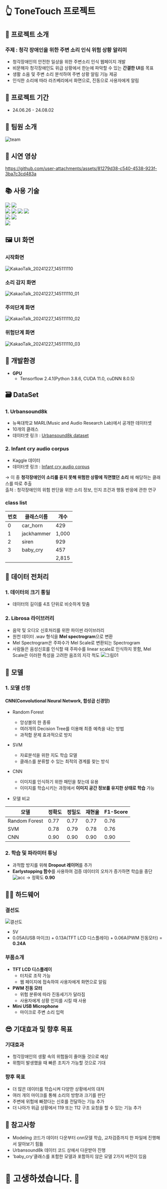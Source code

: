 # 👆 ToneTouch 프로젝트
## 📢 프로젝트 소개
### 주제 : 청각 장애인을 위한 주변 소리 인식 위험 상황 알리미
+ 청각장애인의 안전한 일상을 위한 주변소리 인식 웹페이지 개발
+ 비문해자 청각장애인도 위급 상황에서 한눈에 파악할 수 있는 **간결한  UI**를 목표
+ 생활 소음 및 주변 소리 분석하여 주변 상황 알림 기능 제공
+ 인식한 소리에 따라 라즈베리에서 화면으로, 진동으로 사용자에게 알림
  
       
## 📆 프로젝트 기간 
+ 24.06.26 - 24.08.02
  

## 🐣 팀원 소개
![team](https://github.com/user-attachments/assets/75a1cdfc-11ad-4293-9582-7a1feb50a736)


## 🎥 시연 영상
  
https://github.com/user-attachments/assets/81279d38-c540-4538-923f-3ba7c3cd483a

  
## 📚 사용 기술
<div> 
  <img src="https://img.shields.io/badge/python-3776AB?style=for-the-badge&logo=python&logoColor=white">
	<img src="https://img.shields.io/badge/jupyter-F37626?style=for-the-badge&logo=jupyter&logoColor=white">
  <br>
  <img src="https://img.shields.io/badge/html5-E34F26?style=for-the-badge&logo=html5&logoColor=white">
  <img src="https://img.shields.io/badge/css-1572B6?style=for-the-badge&logo=html5&logoColor=white">
  <img src="https://img.shields.io/badge/javascript-F7DF1E?style=for-the-badge&logo=javascript&logoColor=black">
  <img src="https://img.shields.io/badge/figma-F24E1E?style=for-the-badge&logo=figma&logoColor=white">
  <br>
  <img src="https://img.shields.io/badge/flask-000000?style=for-the-badge&logo=flask&logoColor=white">
  <img src="https://img.shields.io/badge/raspberrypi-A22846?style=for-the-badge&logo=raspberrypi&logoColor=white">
  <br>
  <img src="https://img.shields.io/badge/github-181717?style=for-the-badge&logo=github&logoColor=white">
</div>

## 🖼️ UI 화면
### 시작화면 
![KakaoTalk_20241227_145111110](https://github.com/user-attachments/assets/42518999-fd34-470d-94dd-19570cb10c4a)
### 소리 감지 화면
![KakaoTalk_20241227_145111110_01](https://github.com/user-attachments/assets/af5f9308-5b45-44ac-93b5-e35b69151869)
### 주의단계 화면
![KakaoTalk_20241227_145111110_02](https://github.com/user-attachments/assets/38823c65-5e5e-4888-818d-33ab02092cd2)
### 위험단계 화면
![KakaoTalk_20241227_145111110_03](https://github.com/user-attachments/assets/1ef46d79-31dc-4323-b009-f69c8ae2eb40)


## 📌 개발환경
+ **GPU**
  + Tensorflow 2.4.1(Python 3.8.6, CUDA 11.0, cuDNN 8.0.5)

## 🗃️ DataSet
### 1. Urbansound8k
+ 뉴욕대학교 MARL(Music and Audio Research Lab)에서 공개한 데이터셋
+ 10개의 클래스
+ 데이터셋 링크 : [Urbansound8k dataset](https://urbansounddataset.weebly.com/urbansound8k.html)
### 2. Infant cry audio corpus
+ Kaggle 데이터  
+ 데이터셋 링크 : [Infant cry audio corpus](https://www.kaggle.com/datasets/warcoder/infant-cry-audio-corpus)

→ 이 중 **청각장애인이 소리를 듣지 못해 위험한 상황에 직면했던 소리** 에 해당하는 클래스를 따로 추출    
출처 : 청각장애인의 위험 판단을 위한 소리 정보, 인지 조건과 행동 반응에 관한 연구
   
### class list  
| 번호 | 클래스이름 | 개수 |
|------|-----------|-------|
| 0 | car_horn | 429 |
| 1 | jackhammer | 1,000 | 
| 2 | siren | 929 | 
| 3 | baby_cry | 457 |
| | | 2,815 |


## 🔪 데이터 전처리
### 1. 데이터의 크기 통일
+ 데이터의 길이를 4초 단위로 비슷하게 맞춤
### 2. Librosa 라이브러리
+ 음악 및 오디오 신호처리를 위한 파이썬 라이브러리
+ 원천 데이터 .wav 형식을 **Mel spectrogram**으로 변환
+ Mel Spectrogram은 주파수가 Mel Scale로 변환되는 Spectrogram
+ 사람들은 음성신호를 인식할 때 주파수를 linear scale로 인식하지 못함, Mel Scale은 이러한 특성을 고려한 음조의 지각 척도
![그림01](https://github.com/user-attachments/assets/1d93f3cc-ce2e-42f0-9e46-d485ce9666e2)

## 🥇 모델
### 1. 모델 선정
#### CNN(Convolutional Neural Network, 합성곱 신경망)
+ Random Forest
  + 앙상블의 한 종류
  + 여러개의 Decision Tree를 이용해 최종 예측을 내는 방법
  + 과적합 문제 효과적으로 방지
+ SVM
  + 자료분석을 위한 지도 학습 모델
  + 클래스를 분류할 수 있는 최적의 경계를 찾는 방식
+ CNN
  + 이미지를 인식하기 위한 패턴을 찾는데 유용
  + 이미지를 학습시키는 과정에서 **이미지 공간 정보를 유지한 상태로 학습** 가능
  
+ 모델 비교
  
| 모델 | 정확도 | 정밀도 | 재현율 | F1-Score |
|------|--------|--------|--------|----------|
| Random Forest | 0.77 | 0.77 | 0.77 | 0.76 |
| SVM | 0.78 | 0.79 | 0.78 | 0.76 |
| CNN | 0.90 | 0.90 | 0.90 | 0.90 |

### 2. 학습 및 파라미터 튜닝
+ 과적합 방지를 위해 **Dropout 레이어**를 추가
+ **Earlystopping 함수**를 사용하여 검증 데이터의 오차가 증가하면 학습을 중단
![acc](https://github.com/user-attachments/assets/c4acecc7-9d5c-41a3-a63a-48b05b9ebdd2)
→ 정확도 **0.90**

## 👷‍♂️ 하드웨어
### 결선도
![결선도](https://github.com/user-attachments/assets/a2fbdde3-04a3-416e-bde4-699ac75171b0)
+ 5V
+ 0.05A(USB 마이크) + 0.13A(TFT LCD 디스플레이) + 0.06A(PWM 진동모터) = **0.24A**

### 부품소개
+ **TFT LCD 디스플레이**
  + 터치로 조작 가능
  + 웹 페이지에 접속하여 사용자에게 화면으로 알림
+ **PWM 진동 모터**
  + 위험 분류에 따라 진동세기가 달라짐
  + 사용자에게 상황 인지를 시킬 때 사용 
+ **Mini USB Microphone**
  + 마이크로 주변 소리 입력


## 😎 기대효과 및 향후 목표
### 기대효과
+ 청각장애인의 생활 속의 위험들이 줄어들 것으로 예상
+ 위험이 발생했을 때 빠른 조치가 가능할 것으로 기대
### 향후 목표
+ 더 많은 데이터를 학습시켜 다양한 상황에서의 대처
+ 여러 개의 마이크를 통해 소리의 방향과 크기를 판단
+ 주변에 위험에 빠졌다는 신호를 전달하는 기능 추가
+ 더 나아가 위급 상황에서 119 또는 112 구조 요청을 할 수 있는 기능 추가


## 📝 참고사항
+ Modeling 코드가 데이터 다운부터 cnn모델 학습, 교차검증까지 한 파일에 진행해서 알아보기 힘듦
+ Urbansound8k 데이터 코드 상에서 다운받아 진행
+ 'baby_cry'클래스를 포함한 모델과 포함하지 않은 모델 2가지 버전이 있음

# 👏 고생하셨습니다. 🥳 


